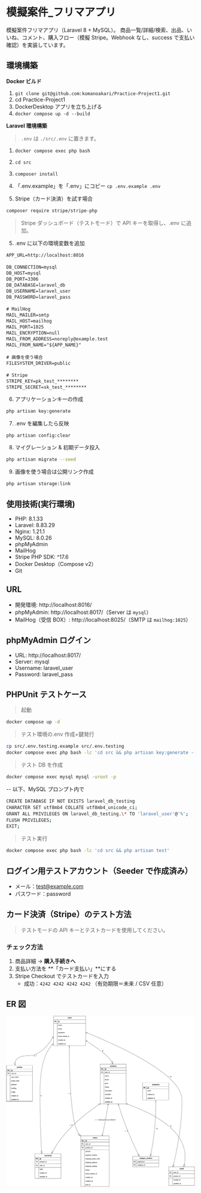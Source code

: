 # 模擬案件\_フリマアプリ

模擬案件フリマアプリ（Laravel 8 + MySQL）。
商品一覧/詳細/検索、出品、いいね、コメント、購入フロー（模擬 Stripe。Webhook なし、success で支払い確認）を実装しています。

## 環境構築

**Docker ビルド**

1. `git clone git@github.com:komanoakari/Practice-Project1.git`
2. cd Practice-Project1
3. DockerDesktop アプリを立ち上げる
4. `docker compose up -d --build`

**Laravel 環境構築**

> `.env` は `./src/.env` に置きます。

1. `docker compose exec php bash`
2. `cd src`
3. `composer install`
4. 「.env.example」を「.env」にコピー
   `cp .env.example .env`

5. Stripe（カード決済）を試す場合

```bash
composer require stripe/stripe-php
```

> Stripe ダッシュボード（テストモード）で API キーを取得し、.env に追加。

5. .env に以下の環境変数を追加

```text
APP_URL=http://localhost:8016

DB_CONNECTION=mysql
DB_HOST=mysql
DB_PORT=3306
DB_DATABASE=laravel_db
DB_USERNAME=laravel_user
DB_PASSWORD=laravel_pass

# MailHog
MAIL_MAILER=smtp
MAIL_HOST=mailhog
MAIL_PORT=1025
MAIL_ENCRYPTION=null
MAIL_FROM_ADDRESS=noreply@example.test
MAIL_FROM_NAME="${APP_NAME}"

# 画像を使う場合
FILESYSTEM_DRIVER=public

# Stripe
STRIPE_KEY=pk_test_********
STRIPE_SECRET=sk_test_********
```

6. アプリケーションキーの作成

```bash
php artisan key:generate
```

7. .env を編集したら反映

```bash
php artisan config:clear
```

8. マイグレーション & 初期データ投入

```bash
php artisan migrate --seed
```

9. 画像を使う場合は公開リンク作成

```bash
php artisan storage:link
```

## 使用技術(実行環境)

- PHP: 8.1.33
- Laravel: 8.83.29
- Nginx: 1.21.1
- MySQL: 8.0.26
- phpMyAdmin
- MailHog
- Stripe PHP SDK: ^17.6
- Docker Desktop（Compose v2）
- Git

## URL

- 開発環境: http://localhost:8016/
- phpMyAdmin: http://localhost:8017/（Server は `mysql`）
- MailHog（受信 BOX）: http://localhost:8025/（SMTP は `mailhog:1025`）

## phpMyAdmin ログイン

- URL: http://localhost:8017/
- Server: mysql
- Username: laravel_user
- Password: laravel_pass

## PHPUnit テストケース

> 起動

```bash
docker compose up -d
```

> テスト環境の.env 作成+鍵発行

```bash
cp src/.env.testing.example src/.env.testing
docker compose exec php bash -lc 'cd src && php artisan key:generate --env=testing'
```

> テスト DB を作成

```bash
docker compose exec mysql mysql -uroot -p
```

-- 以下、MySQL プロンプト内で

```bash
CREATE DATABASE IF NOT EXISTS laravel_db_testing
CHARACTER SET utf8mb4 COLLATE utf8mb4_unicode_ci;
GRANT ALL PRIVILEGES ON laravel_db_testing.\* TO 'laravel_user'@'%';
FLUSH PRIVILEGES;
EXIT;
```

> テスト実行

```bash
docker compose exec php bash -lc 'cd src && php artisan test'
```

## ログイン用テストアカウント（Seeder で作成済み）

- メール：test@example.com
- パスワード：password

## カード決済（Stripe）のテスト方法

> テストモードの API キーとテストカードを使用してください。

### チェック方法

1. 商品詳細 → **購入手続きへ**
2. 支払い方法を **「カード支払い」**にする
3. Stripe Checkout でテストカードを入力
   - 成功：`4242 4242 4242 4242` （有効期限＝未来 / CSV 任意）

## ER 図

![ER図](er.png)
